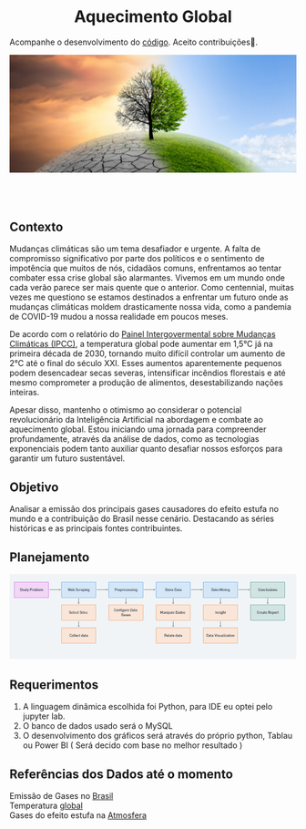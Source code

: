 <h1 align="center">Aquecimento Global</h1>

Acompanhe o desenvolvimento do [código](https://github.com/JanielS/Aquecimento_Global/blob/main/projeto.ipynb). Aceito contribuições💚.
 
![image](https://github.com/JanielS/Aquecimento_Global/blob/main/Imagens/Arvore.png)<br>
<br>
<br>
<br>
## Contexto
Mudanças climáticas são um tema desafiador e urgente. A falta de compromisso significativo por parte dos políticos e o sentimento de impotência que muitos de nós, cidadãos comuns, enfrentamos ao tentar combater essa crise global são alarmantes. Vivemos em um mundo onde cada verão parece ser mais quente que o anterior. Como centennial, muitas vezes me questiono se estamos destinados a enfrentar um futuro onde as mudanças climáticas moldem drasticamente nossa vida, como a pandemia de COVID-19 mudou a nossa realidade em poucos meses.

De acordo com o relatório do [Painel Intergovermental sobre Mudanças Climáticas (IPCC)](https://www.ipcc.ch/report/sixth-assessment-report-cycle/), a temperatura global pode aumentar em 1,5°C já na primeira década de 2030, tornando muito difícil controlar um aumento de 2°C até o final do século XXI. Esses aumentos aparentemente pequenos podem desencadear secas severas, intensificar incêndios florestais e até mesmo comprometer a produção de alimentos, desestabilizando nações inteiras.

Apesar disso, mantenho o otimismo ao considerar o potencial revolucionário da Inteligência Artificial na abordagem e combate ao aquecimento global. Estou iniciando uma jornada para compreender profundamente, através da análise de dados, como as tecnologias exponenciais podem tanto auxiliar quanto desafiar nossos esforços para garantir um futuro sustentável.

## Objetivo
Analisar a emissão dos principais gases causadores do efeito estufa no mundo e a contribuição do Brasil nesse cenário. Destacando as séries históricas e as principais fontes contribuintes.
## Planejamento
![image](https://github.com/JanielS/Aquecimento_Global/blob/main/Imagens/Diagram.png)<br>

## Requerimentos 
1. A linguagem dinâmica escolhida foi Python, para IDE eu optei pelo jupyter lab.
2. O banco de dados usado será o MySQL
3. O desenvolvimento dos gráficos será através do próprio python, Tablau ou Power BI ( Será decido com base no melhor resultado ) 

## Referências dos Dados até o momento
Emissão de Gases no [Brasil](https://seeg.eco.br/)<br>
Temperatura [global](https://climate.nasa.gov/vital-signs/global-temperature/?intent=121)<br>
Gases do efeito estufa na [Atmosfera](https://climate.metoffice.cloud/greenhouse_gases.html#datasets)<br>



